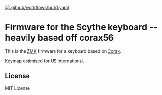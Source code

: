 [![.github/workflows/build.yaml](https://github.com/dnlbauer/corax-zmk-config/actions/workflows/build.yaml/badge.svg)](https://github.com/dnlbauer/corax-zmk-config/actions/workflows/build.yaml)

# Firmware for the Scythe keyboard --heavily based off corax56

This is the [ZMK](https://zmk.dev/) firmware for a keyboard based on [Corax](https://github.com/dnlbauer/corax-keyboard).

Keymap optimised for US international.



## License

MIT License
